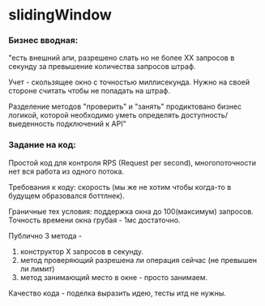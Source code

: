 # slidingWindow

### Бизнес вводная: 

"есть внешний апи, разрешено слать но не более ХХ запросов в секунду за превышение количества запросов штраф.  

Учет - скользящее окно с точностью миллисекунда. Нужно на своей стороне считать чтобы не попадать на штраф. 

Разделение методов "проверить" и "занять" продиктовано бизнес логикой, которой необходимо уметь определять доступность/выеденность подключений к API"

### Задание на код:
Простой код для контроля RPS (Request per second), многопоточности нет вся работа из одного потока.

Требования к коду: скорость (мы же не хотим чтобы когда-то в будущем образовался боттлнек).

Граничные тех условия: поддержка окна до 100(максимум) запросов. Точность времени окна грубая - 1мс достаточно. 

Публично 3 метода -  
1) конструктор Х запросов в секунду. 
2) метод проверяющий разрешена ли операция сейчас (не превышен ли лимит)  
3) метод занимающий место в окне - просто занимаем.

Качество кода - поделка выразить идею, тесты итд не нужны. 
